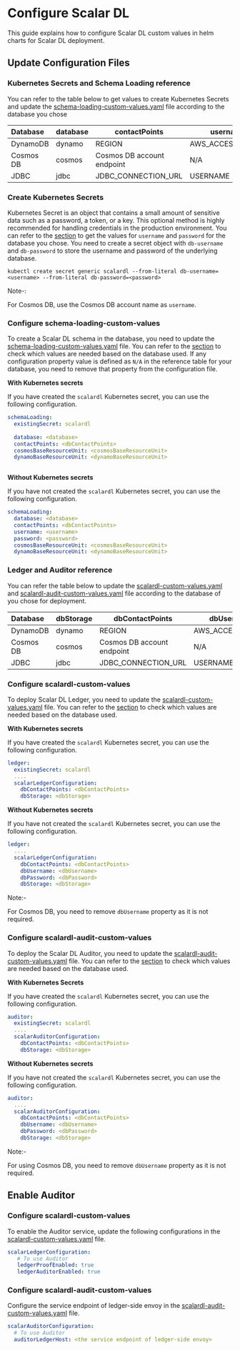 # Configure Scalar DL

This guide explains how to configure Scalar DL custom values in helm charts for Scalar DL deployment.

## Update Configuration Files

### Kubernetes Secrets and Schema Loading reference

You can refer to the table below to get values to create Kubernetes Secrets and update the [schema-loading-custom-values.yaml](../conf/schema-loading-custom-values.yaml) file according to the database you chose

| Database  | database | contactPoints              | username          | password                                      | dynamoBaseResourceUnit | cosmosBaseResourceUnit | 
|:----------|----------|----------------------------|-------------------|-----------------------------------------------|------------------------|------------------------|
| DynamoDB  | dynamo   | REGION                     | AWS_ACCESS_KEY_ID | AWS_ACCESS_SECRET_KEY                         | 10                     | N/A                    |
| Cosmos DB | cosmos   | Cosmos DB account endpoint | N/A               | Cosmos DB account primary/secondary key | N/A                    | 400                    |
| JDBC      | jdbc     | JDBC_CONNECTION_URL        | USERNAME          | PASSWORD                                      | N/A                    | N/A                    |


### Create Kubernetes Secrets

Kubernetes Secret is an object that contains a small amount of sensitive data such as a password, a token, or a key.
This optional method is highly recommended for handling credentials in the production environment.
You can refer to the [section](#kubernetes-secret-and-schema-loading-reference) to get the values for `username` and `password` for the database you chose.
You need to create a secret object with `db-username` and `db-password` to store the username and password of the underlying database.


```
kubectl create secret generic scalardl --from-literal db-username=<username> --from-literal db-password=<password>
```
Note-:

For Cosmos DB, use the Cosmos DB account name as `username`.

### Configure schema-loading-custom-values

To create a Scalar DL schema in the database, you need to update the [schema-loading-custom-values.yaml](../conf/schema-loading-custom-values.yaml) file.
You can refer to the [section](#kubernetes-secret-and-schema-loading-reference) to check which values are needed based on the database used.
If any configuration property value is defined as `N/A` in the reference table for your database, you need to remove that property from the configuration file.

**With Kubernetes secrets**

If you have created the `scalardl` Kubernetes secret, you can use the following configuration.

```yaml
schemaLoading:
  existingSecret: scalardl
  
  database: <database>
  contactPoints: <dbContactPoints>
  cosmosBaseResourceUnit: <cosmosBaseResourceUnit>
  dynamoBaseResourceUnit: <dynamoBaseResourceUnit>
  
```

**Without Kubernetes secrets**

If you have not created the `scalardl` Kubernetes secret, you can use the following configuration.

```yaml
schemaLoading:
  database: <database>
  contactPoints: <dbContactPoints>
  username: <username>
  password: <password>
  cosmosBaseResourceUnit: <cosmosBaseResourceUnit>
  dynamoBaseResourceUnit: <dynamoBaseResourceUnit>
```

### Ledger and Auditor reference

You can refer the table below to update the [scalardl-custom-values.yaml](../conf/scalardl-custom-values.yaml) and [scalardl-audit-custom-values.yaml](../conf/scalardl-audit-custom-values.yaml) file according to the database of you chose for deployment.

| Database  | dbStorage | dbContactPoints            | dbUsername        | dbPassword                           |
|:----------|-----------|----------------------------|-------------------|--------------------------------------|
| DynamoDB  | dynamo    | REGION                     | AWS_ACCESS_KEY_ID | AWS_ACCESS_SECRET_KEY                |
| Cosmos DB | cosmos    | Cosmos DB account endpoint | N/A               | Cosmos DB account primary/secondary key |
| JDBC      | jdbc      | JDBC_CONNECTION_URL        | USERNAME          | PASSWORD                             |


### Configure scalardl-custom-values

To deploy Scalar DL Ledger, you need to update the [scalardl-custom-values.yaml](../conf/scalardl-custom-values.yaml) file.
You can refer to the [section](#ledger-and-auditor-reference) to check which values are needed based on the database used.

**With Kubernetes secrets**

If you have created the `scalardl` Kubernetes secret, you can use the following configuration.

```yaml
ledger:
  existingSecret: scalardl
  ....
  scalarLedgerConfiguration:
    dbContactPoints: <dbContactPoints>
    dbStorage: <dbStorage>
```
**Without Kubernetes secrets**

If you have not created the `scalardl` Kubernetes secret, you can use the following configuration.

```yaml
ledger:
  ....
  scalarLedgerConfiguration:
    dbContactPoints: <dbContactPoints>
    dbUsername: <dbUsername>
    dbPassword: <dbPassword>
    dbStorage: <dbStorage>
```

Note:-

For Cosmos DB, you need to remove `dbUsername` property as it is not required.

### Configure scalardl-audit-custom-values

To deploy the Scalar DL Auditor, you need to update the [scalardl-audit-custom-values.yaml](../conf/scalardl-audit-custom-values.yaml) file.
You can refer to the [section](#ledger-and-auditor-reference) to check which values are needed based on the database used.

**With Kubernetes Secrets**

If you have created the `scalardl` Kubernetes secret, you can use the following configuration.

```yaml
auditor:
  existingSecret: scalardl
  ....
  scalarAuditorConfiguration:
    dbContactPoints: <dbContactPoints>
    dbStorage: <dbStorage>
```

**Without Kubernetes secrets**

If you have not created the `scalardl` Kubernetes secret, you can use the following configuration.

```yaml
auditor:
  ....
  scalarAuditorConfiguration:
    dbContactPoints: <dbContactPoints>
    dbUsername: <dbUsername>
    dbPassword: <dbPassword>
    dbStorage: <dbStorage>
```

Note:-

For using Cosmos DB, you need to remove `dbUsername` property as it is not required.

## Enable Auditor

### Configure scalardl-custom-values

To enable the Auditor service, update the following configurations in the [scalardl-custom-values.yaml](../conf/scalardl-custom-values.yaml) file.

```yaml
scalarLedgerConfiguration:
   # To use Auditor
   ledgerProofEnabled: true
   ledgerAuditorEnabled: true
```

### Configure scalardl-audit-custom-values

Configure the service endpoint of ledger-side envoy in the [scalardl-audit-custom-values.yaml](../conf/scalardl-audit-custom-values.yaml) file.

```yaml
scalarAuditorConfiguration:
  # To use Auditor
  auditorLedgerHost: <the service endpoint of ledger-side envoy>
```
